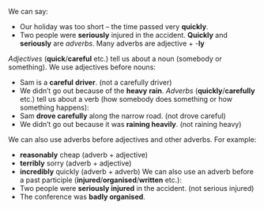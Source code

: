 We can say: 
- Our holiday was too short – the time passed very **quickly**. 
- Two people were **seriously** injured in the accident.
**Quickly** and **seriously** are *adverbs*. Many adverbs are adjective + -**ly**

*Adjectives* (**quick**/**careful** etc.) tell us about a noun (somebody or something). We use adjectives before nouns:
- Sam is a **careful** **driver**. (not a carefully driver)
- We didn’t go out because of the **heavy** **rain**.
*Adverbs* (**quickly**/**carefully** etc.) tell us about a verb (how somebody does something or how something happens): 
- Sam **drove carefully** along the narrow road. (not drove careful) 
- We didn’t go out because it was **raining heavily**. (not raining heavy)

We can also use adverbs before adjectives and other adverbs. For example:
- **reasonably** cheap (adverb + adjective)
- **terribly** sorry (adverb + adjective) 
- **incredibly** quickly (adverb + adverb)
We can also use an adverb before a past participle (**injured**/**organised**/**written** etc.): 
- Two people were **seriously injured** in the accident. (not serious injured) 
- The conference was **badly organised**.